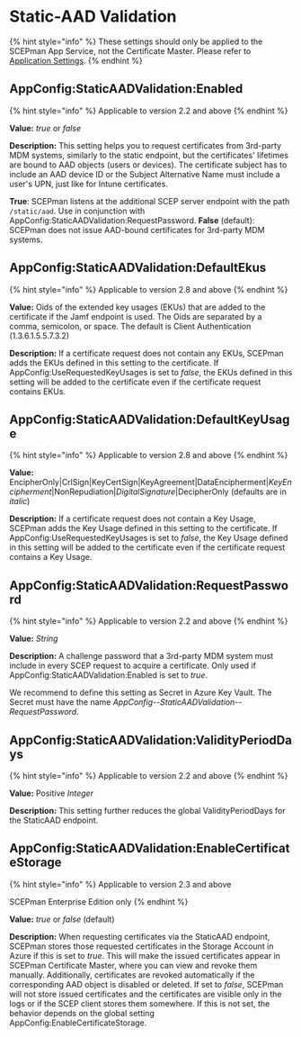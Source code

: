 # Static-AAD Validation

{% hint style="info" %}
These settings should only be applied to the SCEPman App Service, not the Certificate Master. Please refer to [Application Settings](./).
{% endhint %}

## AppConfig:StaticAADValidation:Enabled

{% hint style="info" %}
Applicable to version 2.2 and above
{% endhint %}

**Value:** _true_ or _false_

**Description:** This setting helps you to request certificates from 3rd-party MDM systems, similarly to the static endpoint, but the certificates' lifetimes are bound to AAD objects (users or devices). The certificate subject has to include an AAD device ID or the Subject Alternative Name must include a user's UPN, just like for Intune certificates.

**True**: SCEPman listens at the additional SCEP server endpoint with the path `/static/aad`. Use in conjunction with AppConfig:StaticAADValidation:RequestPassword. **False** (default): SCEPman does not issue AAD-bound certificates for 3rd-party MDM systems.

## AppConfig:StaticAADValidation:DefaultEkus

{% hint style="info" %}
Applicable to version 2.8 and above
{% endhint %}

**Value:** Oids of the extended key usages (EKUs) that are added to the certificate if the Jamf endpoint is used. The Oids are separated by a comma, semicolon, or space. The default is Client Authentication (1.3.6.1.5.5.7.3.2)

**Description:** If a certificate request does not contain any EKUs, SCEPman adds the EKUs defined in this setting to the certificate. If AppConfig:UseRequestedKeyUsages is set to _false_, the EKUs defined in this setting will be added to the certificate even if the certificate request contains EKUs.

## AppConfig:StaticAADValidation:DefaultKeyUsage

{% hint style="info" %}
Applicable to version 2.8 and above
{% endhint %}

**Value:** EncipherOnly|CrlSign|KeyCertSign|KeyAgreement|DataEncipherment|*KeyEncipherment*|NonRepudiation|*DigitalSignature*|DecipherOnly (defaults are in *italic*)

**Description:** If a certificate request does not contain a Key Usage, SCEPman adds the Key Usage defined in this setting to the certificate. If AppConfig:UseRequestedKeyUsages is set to _false_, the Key Usage defined in this setting will be added to the certificate even if the certificate request contains a Key Usage.


## AppConfig:StaticAADValidation:RequestPassword

{% hint style="info" %}
Applicable to version 2.2 and above
{% endhint %}

**Value:** _String_

**Description:** A challenge password that a 3rd-party MDM system must include in every SCEP request to acquire a certificate. Only used if AppConfig:StaticAADValidation:Enabled is set to _true_.

We recommend to define this setting as Secret in Azure Key Vault. The Secret must have the name _AppConfig--StaticAADValidation--RequestPassword_.

## AppConfig:StaticAADValidation:ValidityPeriodDays

{% hint style="info" %}
Applicable to version 2.2 and above
{% endhint %}

**Value:** Positive _Integer_

**Description:** This setting further reduces the global ValidityPeriodDays for the StaticAAD endpoint.

## AppConfig:StaticAADValidation:EnableCertificateStorage

{% hint style="info" %}
Applicable to version 2.3 and above

SCEPman Enterprise Edition only
{% endhint %}

**Value:** _true_ or _false_ (default)

**Description:** When requesting certificates via the StaticAAD endpoint, SCEPman stores those requested certificates in the Storage Account in Azure if this is set to _true_. This will make the issued certificates appear in SCEPman Certificate Master, where you can view and revoke them manually. Additionally, certificates are revoked automatically if the corresponding AAD object is disabled or deleted. If set to _false_, SCEPman will not store issued certificates and the certificates are visible only in the logs or if the SCEP client stores them somewhere. If this is not set, the behavior depends on the global setting AppConfig:EnableCertificateStorage.
